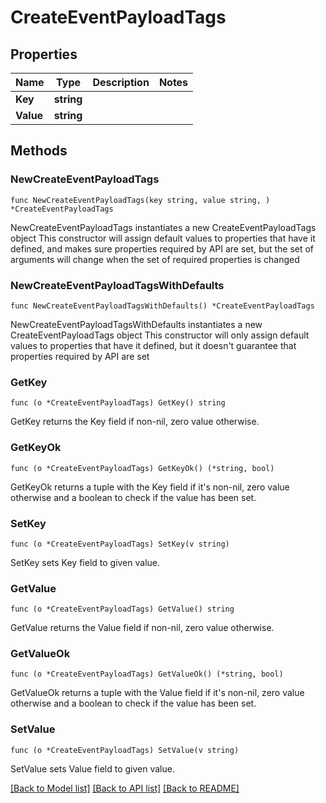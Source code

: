 # CreateEventPayloadTags

## Properties

Name | Type | Description | Notes
------------ | ------------- | ------------- | -------------
**Key** | **string** |  | 
**Value** | **string** |  | 

## Methods

### NewCreateEventPayloadTags

`func NewCreateEventPayloadTags(key string, value string, ) *CreateEventPayloadTags`

NewCreateEventPayloadTags instantiates a new CreateEventPayloadTags object
This constructor will assign default values to properties that have it defined,
and makes sure properties required by API are set, but the set of arguments
will change when the set of required properties is changed

### NewCreateEventPayloadTagsWithDefaults

`func NewCreateEventPayloadTagsWithDefaults() *CreateEventPayloadTags`

NewCreateEventPayloadTagsWithDefaults instantiates a new CreateEventPayloadTags object
This constructor will only assign default values to properties that have it defined,
but it doesn't guarantee that properties required by API are set

### GetKey

`func (o *CreateEventPayloadTags) GetKey() string`

GetKey returns the Key field if non-nil, zero value otherwise.

### GetKeyOk

`func (o *CreateEventPayloadTags) GetKeyOk() (*string, bool)`

GetKeyOk returns a tuple with the Key field if it's non-nil, zero value otherwise
and a boolean to check if the value has been set.

### SetKey

`func (o *CreateEventPayloadTags) SetKey(v string)`

SetKey sets Key field to given value.


### GetValue

`func (o *CreateEventPayloadTags) GetValue() string`

GetValue returns the Value field if non-nil, zero value otherwise.

### GetValueOk

`func (o *CreateEventPayloadTags) GetValueOk() (*string, bool)`

GetValueOk returns a tuple with the Value field if it's non-nil, zero value otherwise
and a boolean to check if the value has been set.

### SetValue

`func (o *CreateEventPayloadTags) SetValue(v string)`

SetValue sets Value field to given value.



[[Back to Model list]](../README.md#documentation-for-models) [[Back to API list]](../README.md#documentation-for-api-endpoints) [[Back to README]](../README.md)


